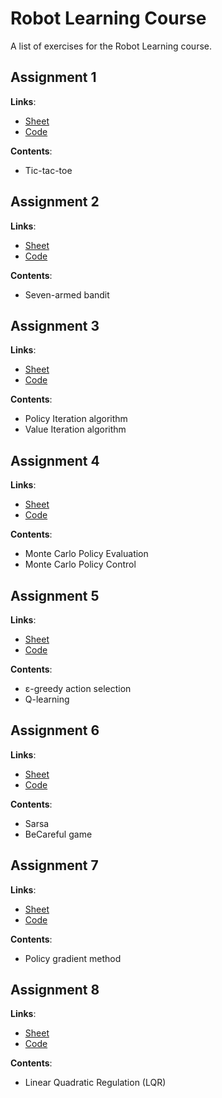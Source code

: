 # Robot Learning Course

A list of exercises for the Robot Learning course.


## Assignment 1

**Links**:

* [Sheet](assignment-1/Assignment_01.pdf)
* [Code](assignment-1/assignment-1.ipynb)

**Contents**:

* Tic-tac-toe

## Assignment 2

**Links**:

* [Sheet](assignment-2/Assignment_02.pdf)
* [Code](assignment-2/assignment-2.ipynb)

**Contents**:

* Seven-armed bandit


## Assignment 3

**Links**:

* [Sheet](assignment-3/Assignment_03.pdf)
* [Code](assignment-3/assignment-3.ipynb)

**Contents**:

* Policy Iteration algorithm
* Value Iteration algorithm


## Assignment 4

**Links**:

* [Sheet](assignment-4/Assignment_04.pdf)
* [Code](assignment-4/assignment-4.ipynb)

**Contents**:

* Monte Carlo Policy Evaluation
* Monte Carlo Policy Control

## Assignment 5

**Links**:

* [Sheet](assignment-5/Assignment_05.pdf)
* [Code](assignment-5/assignment-5.ipynb)

**Contents**:

* ε-greedy action selection
* Q-learning

## Assignment 6

**Links**:

* [Sheet](assignment-6/Assignment_06.pdf)
* [Code](assignment-6/assignment-6.ipynb)

**Contents**:

* Sarsa
* BeCareful game


## Assignment 7

**Links**:

* [Sheet](assignment-7/Assignment_07.pdf)
* [Code](assignment-7/assignment-7.ipynb)

**Contents**:

* Policy gradient method

## Assignment 8

**Links**:

* [Sheet](assignment-8/Assignment_08.pdf)
* [Code](assignment-8/assignment-8.ipynb)

**Contents**:

* Linear Quadratic Regulation (LQR)